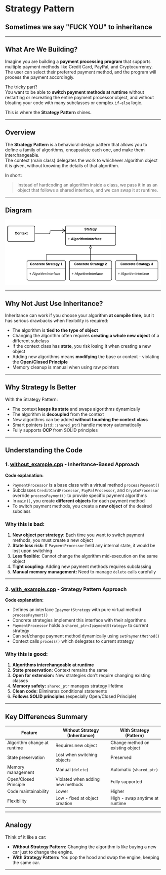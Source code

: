 # Strategy Pattern

## Sometimes we say "FUCK YOU" to inheritance

---

## What Are We Building?

Imagine you are building a **payment processing program** that supports multiple payment methods like Credit Card, PayPal, and Cryptocurrency.  
The user can select their preferred payment method, and the program will process the payment accordingly.

The tricky part?  
You want to be able to **switch payment methods at runtime** without restarting or recreating the entire payment processor object, and without bloating your code with many subclasses or complex `if-else` logic.

This is where the **Strategy Pattern** shines.

---

## Overview

The **Strategy Pattern** is a behavioral design pattern that allows you to define a family of algorithms, encapsulate each one, and make them interchangeable.  
The context (main class) delegates the work to whichever algorithm object it is given, without knowing the details of that algorithm.

In short:

> Instead of hardcoding an algorithm inside a class, we pass it in as an object that follows a shared interface, and we can swap it at runtime.

---
## Diagram 

![Strategy Pattern Diagram](imgs/strategygeneral.png)

---
## Why Not Just Use Inheritance?

Inheritance can work if you choose your algorithm **at compile time**, but it has serious drawbacks when flexibility is required:

- The algorithm is **tied to the type of object**
- Changing the algorithm often requires **creating a whole new object** of a different subclass
- If the context class has **state**, you risk losing it when creating a new object
- Adding new algorithms means **modifying** the base or context - violating the **Open/Closed Principle**
- Memory cleanup is manual when using raw pointers

---

## Why Strategy Is Better

With the Strategy Pattern:
- The context **keeps its state** and swaps algorithms dynamically
- The algorithm is **decoupled** from the context
- New algorithms can be added **without touching the context class**
- Smart pointers (`std::shared_ptr`) handle memory automatically
- Fully supports **OCP** from SOLID principles

---

## Understanding the Code

### 1. [without_example.cpp](./without_example.cpp) - Inheritance-Based Approach 

**Code explanation:**
- `PaymentProcessor` is a base class with a virtual method `processPayment()`
- Subclasses `CreditCardProcessor`, `PayPalProcessor`, and `CryptoProcessor` override `processPayment()` to provide specific payment algorithms
- In `main()`, you create **different objects** for each payment method
- To switch payment methods, you create a **new object** of the desired subclass

### Why this is bad:

1. **New object per strategy:** Each time you want to switch payment methods, you must create a new object
2. **State loss risk:** If `PaymentProcessor` held any internal state, it would be lost upon switching
3. **Less flexible:** Cannot change the algorithm mid-execution on the same object
4. **Tight coupling:** Adding new payment methods requires subclassing
5. **Manual memory management:** Need to manage `delete` calls carefully

---

### 2. [with_example.cpp](./with_example.cpp) - Strategy Pattern Approach

**Code explanation:**

- Defines an interface `IpaymentStrategy` with pure virtual method `processPayment()`
- Concrete strategies implement this interface with their algorithms
- `PaymentProcessor` holds a `shared_ptr<IpaymentStrategy>` to current strategy
- Can set/change payment method dynamically using `setPaymentMethod()`
- Context calls `process()` which delegates to current strategy

### Why this is good:

1. **Algorithms interchangeable at runtime**
2. **State preservation:** Context remains the same
3. **Open for extension:** New strategies don't require changing existing classes
4. **Memory safety:** `shared_ptr` manages strategy lifetime
5. **Clean code:** Eliminates conditional statements
6. **Follows SOLID principles** (especially Open/Closed Principle)

---

## Key Differences Summary

| Feature                       | Without Strategy (Inheritance)    | With Strategy (Pattern)          |
|------------------------------|----------------------------------|---------------------------------|
| Algorithm change at runtime   | Requires new object               | Change method on existing object|
| State preservation            | Lost when switching objects       | Preserved                      |
| Memory management             | Manual (`delete`)                 | Automatic (`shared_ptr`)         |
| Open/Closed Principle         | Violated when adding new methods  | Fully supported                 |
| Code maintainability          | Lower                           | Higher                          |
| Flexibility                  | Low - fixed at object creation    | High - swap anytime at runtime  |

---

## Analogy

Think of it like a car:

- **Without Strategy Pattern:** Changing the algorithm is like buying a new car just to change the engine.
- **With Strategy Pattern:** You pop the hood and swap the engine, keeping the same car.

---
